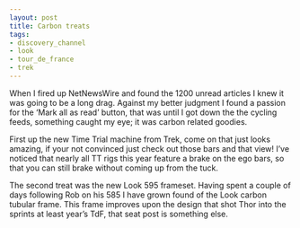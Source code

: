 ```yaml
---
layout: post
title: Carbon treats
tags:
- discovery_channel
- look
- tour_de_france
- trek
---
```

When I fired up NetNewsWire and found the 1200 unread articles I knew it was going to be a long drag. Against my better judgment I found a passion for the ‘Mark all as read’ button, that was until I got down the the cycling feeds, something caught my eye; it was carbon related goodies.

First up the new Time Trial machine from Trek, come on that just looks amazing, if your not convinced just check out those bars and that view! I’ve noticed that nearly all TT rigs this year feature a brake on the ego bars, so that you can still brake without coming up from the tuck.

The second treat was the new Look 595 frameset.
Having spent a couple of days following Rob on his 585 I have grown found of the Look carbon tubular frame. This frame improves upon the design that shot Thor into the sprints at least year’s TdF, that seat post is something else.
